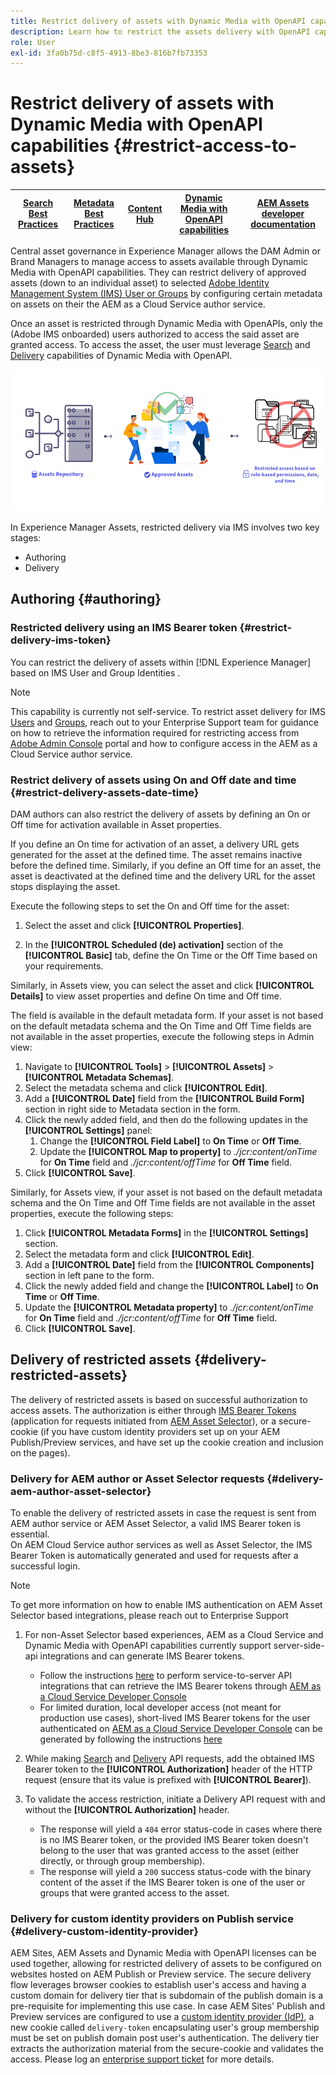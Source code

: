 ```yaml
---
title: Restrict delivery of assets with Dynamic Media with OpenAPI capabilities
description: Learn how to restrict the assets delivery with OpenAPI capabilities.
role: User
exl-id: 3fa0b75d-c8f5-4913-8be3-816b7fb73353
---
```

# Restrict delivery of assets with Dynamic Media with OpenAPI capabilities {#restrict-access-to-assets}

| [Search Best Practices](/help/assets/search-best-practices.md) |[Metadata Best Practices](/help/assets/metadata-best-practices.md)|[Content Hub](/help/assets/product-overview.md)|[Dynamic Media with OpenAPI capabilities](/help/assets/dynamic-media-open-apis-overview.md)|[AEM Assets developer documentation](https://developer.adobe.com/experience-cloud/experience-manager-apis/)|
| ------------- | --------------------------- |---------|----|-----|

Central asset governance in Experience Manager allows the DAM Admin or Brand Managers to manage access to assets available through Dynamic Media with OpenAPI capabilities. They can restrict delivery of approved assets (down to an individual asset) to selected [Adobe Identity Management System (IMS) User or Groups](https://helpx.adobe.com/in/enterprise/using/users.html#user-mgt-strategy) by configuring certain metadata on assets on their the AEM as a Cloud Service author service.

Once an asset is restricted through Dynamic Media with OpenAPIs, only the (Adobe IMS onboarded) users authorized to access the said asset are granted access. To access the asset, the user must leverage [Search](search-assets-api.md) and [Delivery](deliver-assets-apis.md) capabilities of Dynamic Media with OpenAPI.

![Restricted access to assets](/help/assets/assets/restricted-access.png)

In Experience Manager Assets, restricted delivery via IMS involves two key stages: 

* Authoring 
* Delivery

## Authoring {#authoring}

### Restricted delivery using an IMS Bearer token {#restrict-delivery-ims-token}

You can restrict the delivery of assets within [!DNL Experience Manager] based on IMS User and Group Identities .

>[!NOTE]
>
> This capability is currently not self-service. To restrict asset delivery for IMS [Users](https://helpx.adobe.com/in/enterprise/using/manage-directory-users.html) and [Groups](https://helpx.adobe.com/in/enterprise/using/user-groups.html), reach out to your Enterprise Support team for guidance on how to retrieve the information required for restricting access from [Adobe Admin Console](https://adminconsole.adobe.com/) portal and how to configure access in the AEM as a Cloud Service author service.

### Restrict delivery of assets using On and Off date and time {#restrict-delivery-assets-date-time}

DAM authors can also restrict the delivery of assets by defining an On or Off time for activation available in Asset properties.

If you define an On time for activation of an asset, a delivery URL gets generated for the asset at the defined time. The asset remains inactive before the defined time. Similarly, if you define an Off time for an asset, the asset is deactivated at the defined time and the delivery URL for the asset stops displaying the asset.

Execute the following steps to set the On and Off time for the asset:

1. Select the asset and click **[!UICONTROL Properties]**.

1. In the **[!UICONTROL Scheduled (de) activation]** section of the **[!UICONTROL Basic]** tab, define the On Time or the Off Time based on your requirements.

Similarly, in Assets view, you can select the asset and click **[!UICONTROL Details]** to view asset properties and define On time and Off time.

The field is available in the default metadata form. If your asset is not based on the default metadata schema and the On Time and Off Time fields are not available in the asset properties, execute the following steps in Admin view:

1. Navigate to **[!UICONTROL Tools]** > **[!UICONTROL Assets]** > **[!UICONTROL Metadata Schemas]**.
1. Select the metadata schema and click **[!UICONTROL Edit]**.
1. Add a **[!UICONTROL Date]** field from the **[!UICONTROL Build Form]** section in right side to Metadata section in the form. 
1. Click the newly added field, and then do the following updates in the  **[!UICONTROL Settings]** panel:
   1. Change the **[!UICONTROL Field Label]** to **On Time** or **Off Time**.
   1. Update the **[!UICONTROL Map to property]** to _./jcr:content/onTime_ for **On Time** field and _./jcr:content/offTime_ for **Off Time** field.
1. Click **[!UICONTROL Save]**.

Similarly, for Assets view, if your asset is not based on the default metadata schema and the On Time and Off Time fields are not available in the asset properties, execute the following steps:

1. Click **[!UICONTROL Metadata Forms]** in the **[!UICONTROL Settings]** section. 
1. Select the metadata form and click **[!UICONTROL Edit]**. 
1. Add a **[!UICONTROL Date]** field from the **[!UICONTROL Components]** section in left pane to the form. 
1. Click the newly added field and change the **[!UICONTROL Label]** to **On Time** or **Off Time**.
1. Update the **[!UICONTROL Metadata property]** to _./jcr:content/onTime_ for **On Time** field and _./jcr:content/offTime_ for **Off Time** field.
1. Click **[!UICONTROL Save]**. 



## Delivery of restricted assets {#delivery-restricted-assets}

The delivery of restricted assets is based on successful authorization to access assets. The authorization is either through [IMS Bearer Tokens](https://developer.adobe.com/developer-console/docs/guides/authentication/UserAuthentication/IMS/) (application for requests initiated from [AEM Asset Selector](https://experienceleague.adobe.com/en/docs/experience-manager-cloud-service/content/assets/manage/asset-selector/overview-asset-selector)), or a secure-cookie (if you have custom identity providers set up on your AEM Publish/Preview services, and have set up the cookie creation and inclusion on the pages).

### Delivery for AEM author or Asset Selector requests {#delivery-aem-author-asset-selector}

To enable the delivery of restricted assets in case the request is sent from AEM author service or AEM Asset Selector, a valid IMS Bearer token is essential.  
On AEM Cloud Service author services as well as Asset Selector, the IMS Bearer Token is automatically generated and used for requests after a successful login.

>[!NOTE]
>
>To get more information on how to enable IMS authentication on AEM Asset Selector based integrations, please reach out to Enterprise Support

1. For non-Asset Selector based experiences, AEM as a Cloud Service and Dynamic Media with OpenAPI capabilities currently support server-side-api integrations and can generate IMS Bearer tokens.
   * Follow the instructions [here](https://experienceleague.adobe.com/en/docs/experience-manager-cloud-service/content/implementing/developing/generating-access-tokens-for-server-side-apis#the-server-to-server-flow) to perform service-to-server API integrations that can retrieve the IMS Bearer tokens through [AEM as a Cloud Service Developer Console](https://experienceleague.adobe.com/en/docs/experience-manager-cloud-service/content/implementing/developing/development-guidelines#crxde-lite-and-developer-console)
   * For limited duration, local developer access (not meant for production use cases), short-lived IMS Bearer tokens for the user authenticated on [AEM as a Cloud Service Developer Console](https://experienceleague.adobe.com/en/docs/experience-manager-cloud-service/content/implementing/developing/development-guidelines#crxde-lite-and-developer-console) can be generated by following the instructions [here](https://experienceleague.adobe.com/en/docs/experience-manager-cloud-service/content/implementing/developing/generating-access-tokens-for-server-side-apis#developer-flow)

1. While making [Search](search-assets-api.md) and [Delivery](deliver-assets-apis.md) API requests, add the obtained IMS Bearer token to the **[!UICONTROL Authorization]** header of the HTTP request (ensure that its value is prefixed with **[!UICONTROL Bearer]**).

1. To validate the access restriction, initiate a Delivery API request with and without the **[!UICONTROL Authorization]** header.
   * The response will yield a `404` error status-code in cases where there is no IMS Bearer token, or the provided IMS Bearer token doesn't belong to the user that was granted access to the asset (either directly, or through group membership).
   * The response will yield a `200` success status-code with the binary content of the asset if the IMS Bearer token is one of the user or groups that were granted access to the asset.

### Delivery for custom identity providers on Publish service {#delivery-custom-identity-provider}

AEM Sites, AEM Assets and Dynamic Media with OpenAPI licenses can be used together, allowing for restricted delivery of assets to be configured on websites hosted on AEM Publish or Preview service. The secure delivery flow leverages browser cookies to establish user's access and having a custom domain for delivery tier that is subdomain of the publish domain is a pre-requisite for implementing this use case. In case AEM Sites' Publish and Preview services are configured to use a [custom identity provider (IdP)](https://experienceleague.adobe.com/en/docs/experience-manager-learn/cloud-service/authentication/saml-2-0), a new cookie called `delivery-token` encapsulating user's group membership must be set on publish domain post user's authentication. The delivery tier extracts the authorization material from the secure-cookie and validates the access. Please log an [enterprise support ticket](/help/assets/dynamic-media-open-apis-overview.md#how-to-enable-the-dynamic-media-with-openapi-capabilities) for more details.
